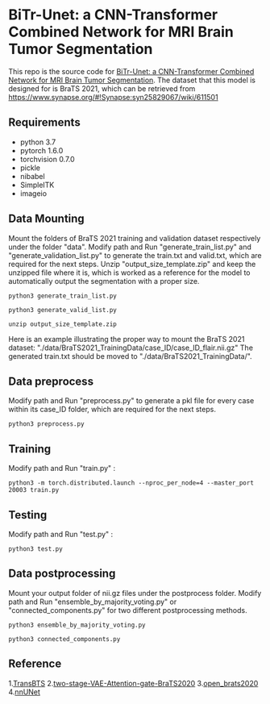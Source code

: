 # BiTr-Unet: a CNN-Transformer Combined Network for MRI Brain Tumor Segmentation
This repo is the source code for [BiTr-Unet: a CNN-Transformer Combined Network for MRI Brain Tumor Segmentation](https://arxiv.org/abs/2109.12271). The dataset that this model is designed for is BraTS 2021, which can be retrieved from https://www.synapse.org/#!Synapse:syn25829067/wiki/611501

## Requirements
- python 3.7
- pytorch 1.6.0
- torchvision 0.7.0
- pickle
- nibabel
- SimpleITK
- imageio

## Data Mounting
Mount the folders of BraTS 2021 training and validation dataset respectively under the folder "data". Modify path and Run "generate_train_list.py" and "generate_validation_list.py" to generate the train.txt and valid.txt, which are required for the next steps. Unzip "output_size_template.zip" and keep the unzipped file where it is, which is worked as a reference for the model to automatically output the segmentation with a proper size.

`python3 generate_train_list.py`

`python3 generate_valid_list.py`

`unzip output_size_template.zip`

Here is an example illustrating the proper way to mount the BraTS 2021 dataset:
"./data/BraTS2021_TrainingData/case_ID/case_ID_flair.nii.gz"
 The generated train.txt should be moved to "./data/BraTS2021_TrainingData/".
 
## Data preprocess
Modify path and Run "preprocess.py" to generate a pkl file for every case within its case_ID folder, which are required for the next steps.

`python3 preprocess.py`

## Training
Modify path and Run "train.py" :

`python3 -m torch.distributed.launch --nproc_per_node=4 --master_port 20003 train.py`

## Testing 
Modify path and Run "test.py" :

`python3 test.py`

## Data postprocessing
Mount your output folder of nii.gz files under the postprocess folder. Modify path and Run "ensemble_by_majority_voting.py" or "connected_components.py" for two different postprocessing methods. 

`python3 ensemble_by_majority_voting.py`

`python3 connected_components.py`

## Reference
1.[TransBTS](https://github.com/Wenxuan-1119/TransBTS)
2.[two-stage-VAE-Attention-gate-BraTS2020](https://github.com/shu-hai/two-stage-VAE-Attention-gate-BraTS2020)
3.[open_brats2020](https://github.com/lescientifik/open_brats2020)
4.[nnUNet](https://github.com/MIC-DKFZ/nnunet)





